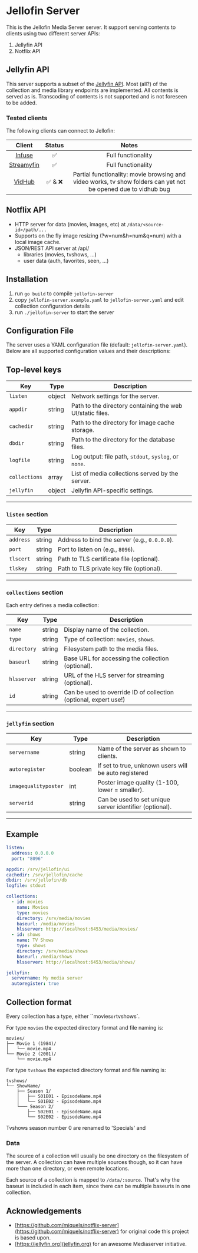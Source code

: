 # Jellofin Server

This is the Jellofin Media Server server. It support serving contents to clients using two different server APIs:

1. Jellyfin API
2. Notflix API

## Jellyfin API

This server supports a subset of the [Jellyfin API](https://api.jellyfin.org/). Most (all?) of the collection and media library endpoints are implemented. All contents is served as is. Transcoding of contents is not supported and is not foreseen to be added.

### Tested clients

The following clients can connect to Jellofin:

| Client                                           | Status      | Notes                 |
| :----------------------------------------------: | :---------: | :-------------------: |
| [Infuse](https://firecore.com/infuse)            | ✅  | Full functionality    |
| [Streamyfin](https://streamyfin.app/)            | ✅  | Full functionality    |
| [VidHub](https://okaapps.com/product/1659622164) | ✅ & ❌ | Partial functionality: movie browsing and video works, tv show folders can yet not be opened due to vidhub bug |

## Notflix API

- HTTP server for data (movies, images, etc) at `/data/<source-id>/path/...`
- Supports on the fly image resizing (?w=num&h=num&q=num) with a local image cache.
- JSON/REST API server at /api/
  - libraries (movies, tvshows, ...)
  - user data (auth, favorites, seen, ...)

## Installation

1. run `go build` to compile `jellofin-server`
2. copy `jellofin-server.example.yaml` to `jellofin-server.yaml` and edit collection configuration details
3. run `./jellofin-server` to start the server

## Configuration File

The server uses a YAML configuration file (default: `jellofin-server.yaml`). Below are all supported configuration values and their descriptions:

## Top-level keys

| Key         | Type    | Description                                                                 |
|-------------|---------|-----------------------------------------------------------------------------|
| `listen`    | object  | Network settings for the server.                                            |
| `appdir`    | string  | Path to the directory containing the web UI/static files.                   |
| `cachedir`  | string  | Path to the directory for image cache storage.                              |
| `dbdir`     | string  | Path to the directory for the database files.                               |
| `logfile`   | string  | Log output: file path, `stdout`, `syslog`, or `none`.                      |
| `collections` | array | List of media collections served by the server.                             |
| `jellyfin`  | object  | Jellyfin API-specific settings.                                          |

---

### `listen` section

| Key       | Type   | Description                                  |
|-----------|--------|----------------------------------------------|
| `address` | string | Address to bind the server (e.g., `0.0.0.0`).|
| `port`    | string | Port to listen on (e.g., `8096`).            |
| `tlscert` | string | Path to TLS certificate file (optional).     |
| `tlskey`  | string | Path to TLS private key file (optional).     |

---

### `collections` section

Each entry defines a media collection:

| Key         | Type   | Description                                                     |
| ----------- | ------ | --------------------------------------------------------------- |
| `name`      | string | Display name of the collection.                                 |
| `type`      | string | Type of collection: `movies`, `shows`.                          |
| `directory` | string | Filesystem path to the media files.                             |
| `baseurl`   | string | Base URL for accessing the collection (optional).               |
| `hlsserver` | string | URL of the HLS server for streaming (optional).                 |
| `id`        | string | Can be used to override ID of collection (optional, expert use!) |

---

### `jellyfin` section

| Key                  | Type    | Description                                                  |
| -------------------- | ------- | ------------------------------------------------------------ |
| `servername`         | string  | Name of the server as shown to clients.                      |
| `autoregister`       | boolean | If set to true, unknown users will be auto registered        |
| `imagequalityposter` | int     | Poster image quality (1-100, lower = smaller).               |
| `serverid`           | string  | Can be used to set unique server identifier (optional). |

---

## Example

```yaml
listen:
  address: 0.0.0.0
  port: "8096"

appdir: /srv/jellofin/ui
cachedir: /srv/jellofin/cache
dbdir: /srv/jellofin/db
logfile: stdout

collections:
  - id: movies
    name: Movies
    type: movies
    directory: /srv/media/movies
    baseurl: /media/movies
    hlsserver: http://localhost:6453/media/movies/
  - id: shows
    name: TV Shows
    type: shows
    directory: /srv/media/shows
    baseurl: /media/shows
    hlsserver: http://localhost:6453/media/shows/

jellyfin:
  servername: My media server
  autoregister: true
```

## Collection format

Every collection has a type, either ``movies` or `tvshows`.

For type `movies` the expected directory format and file naming is:

```
movies/
├── Movie 1 (1984)/
│   └── movie.mp4
└── Movie 2 (2001)/
    └── movie.mp4
```

For type `tvshows` the expected directory format and file naming is:

```
tvshows/
└── ShowName/
    ├── Season 1/
    │   ├── S01E01 - EpisodeName.mp4
    │   └── S01E02 - EpisodeName.mp4
    └─── Season 2/
        ├── S02E01 - EpisodeName.mp4
        └── S02E02 - EpisodeName.mp4
```

Tvshows season number 0 are renamed to 'Specials' and

### Data

The source of a collection will usually be one directory on the filesystem
of the server. A collection can have multiple sources though, so it can have
more than one directory, or even remote locations.

Each source of a collection is mapped to `/data/:source`. That's why the
baseuri is included in each item, since there can be multiple baseuris
in one collection.

## Acknowledgements

- [https://github.com/miquels/notflix-server](https://github.com/miquels/notflix-server) for original code this project is based upon.
- [https://jellyfin.org](jellyfin.org) for an awesome Mediaserver initiative.
